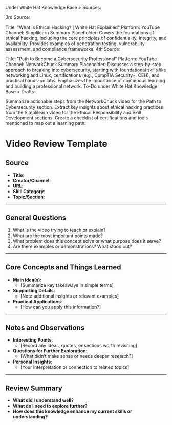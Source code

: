 Under White Hat Knowledge Base > Sources:

3rd Source:

Title: "What is Ethical Hacking? | White Hat Explained"
Platform: YouTube
Channel: Simplilearn
Summary Placeholder: Covers the foundations of ethical hacking, including the core principles of confidentiality, integrity, and availability. Provides examples of penetration testing, vulnerability assessment, and compliance frameworks.
4th Source:

Title: "Path to Become a Cybersecurity Professional"
Platform: YouTube
Channel: NetworkChuck
Summary Placeholder: Discusses a step-by-step approach to breaking into cybersecurity, starting with foundational skills like networking and Linux, certifications (e.g., CompTIA Security+, CEH), and practical hands-on labs. Emphasizes the importance of continuous learning and building a professional network.
To-Do under White Hat Knowledge Base > Drafts:

Summarize actionable steps from the NetworkChuck video for the Path to Cybersecurity section.
Extract key insights about ethical hacking practices from the Simplilearn video for the Ethical Responsibility and Skill Development sections.
Create a checklist of certifications and tools mentioned to map out a learning path.



# **Video Review Template**

## **Source**
- **Title**:  
- **Creator/Channel**:  
- **URL**:  
- **Skill Category**:  
- **Topic/Section**:  

---

## **General Questions**  
1. What is the video trying to teach or explain?  
2. What are the most important points made?  
3. What problem does this concept solve or what purpose does it serve?  
4. Are there examples or demonstrations? What stood out?  

---

## **Core Concepts and Things Learned**  
- **Main Idea(s)**:  
  - [Summarize key takeaways in simple terms]  
- **Supporting Details**:  
  - [Note additional insights or relevant examples]  
- **Practical Applications**:  
  - [How can you apply this information?]  

---

## **Notes and Observations**  
- **Interesting Points**:  
  - [Record any ideas, quotes, or sections worth revisiting]  
- **Questions for Further Exploration**:  
  - [What didn’t make sense or needs deeper research?]  
- **Personal Insights**:  
  - [Your interpretation or connection to related topics]  

---

## **Review Summary**  
- **What did I understand well?**  
- **What do I need to explore further?**  
- **How does this knowledge enhance my current skills or understanding?**  
